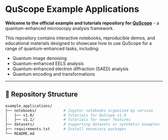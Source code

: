 # QuScope Example Applications

**Welcome to the official example and tutorials repository for [QuScope](https://github.com/QuScope/QuScope)** - a quantum-enhanced microscopy analysis framework.

This repository contains interactive notebooks, reproducible demos, and educational materials designed to showcase how to use QuScope for a range of quantum-enhanced tasks, including:

- Quantum image denoising
- Quantum-enhanced EELS analysis
- Quantum-enhanced electron diffraction (SAED) analysis
- Quantum encoding and transformations

---

## 📁 Repository Structure

```bash
example_applications/
├── notebooks/            # Jupyter notebooks organized by version
│   ├── v1.0/             # Tutorials for QuScope v1.0
│   ├── v1.1/             # Tutorials for newer features
├── datasets/             # Supporting datasets or synthetic examples
├── requirements.txt      # Install necessary packages
└── README.md